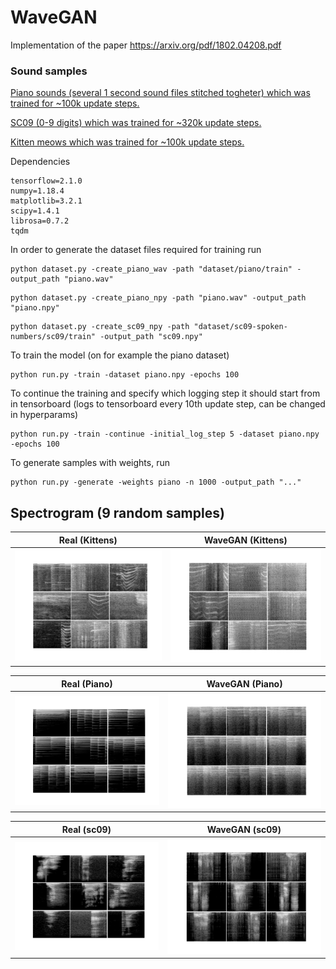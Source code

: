 # WaveGAN
Implementation of the paper https://arxiv.org/pdf/1802.04208.pdf


### Sound samples 
[Piano sounds (several 1 second sound files stitched togheter) which was trained for ~100k update steps.](https://soundcloud.com/max-holmberg-2/generated-piano-with-wavegan/s-e8zHof7Ejbs)

[SC09 (0-9 digits) which was trained for ~320k update steps.](https://soundcloud.com/max-holmberg-2/sets/sc09-wavegan)

[Kitten meows which was trained for ~100k update steps.](https://soundcloud.com/max-holmberg-2/sets/kittens-wavegan)

Dependencies
```
tensorflow=2.1.0
numpy=1.18.4
matplotlib=3.2.1
scipy=1.4.1
librosa=0.7.2
tqdm
```


In order to generate the dataset files required for training run
```
python dataset.py -create_piano_wav -path "dataset/piano/train" -output_path "piano.wav"
```
```
python dataset.py -create_piano_npy -path "piano.wav" -output_path "piano.npy"
```
```
python dataset.py -create_sc09_npy -path "dataset/sc09-spoken-numbers/sc09/train" -output_path "sc09.npy"
```

To train the model (on for example the piano dataset)

```
python run.py -train -dataset piano.npy -epochs 100
```

To continue the training and specify which logging step it should start from in tensorboard (logs to tensorboard every 10th update step, can be changed in hyperparams)
```
python run.py -train -continue -initial_log_step 5 -dataset piano.npy -epochs 100
```

To generate samples with weights, run
```
python run.py -generate -weights piano -n 1000 -output_path "..."
```

## Spectrogram (9 random samples)
Real (Kittens)             |  WaveGAN (Kittens)
:-------------------------:|:-------------------------:
![](spectrogram/kittens_random_spectrogram.png)   |  ![](spectrogram/kittens_gen_random_spectrogram.png)

Real (Piano)             |  WaveGAN (Piano)
:-------------------------:|:-------------------------:
![](spectrogram/piano_random_spectrogram.png)   |  ![](spectrogram/piano_gen_random_spectrogram.png)

Real (sc09)             |  WaveGAN (sc09)
:-------------------------:|:-------------------------:
![](spectrogram/sc09_random_spectrogram.png)   |  ![](spectrogram/sc09_gen_random_spectrogram.png)
